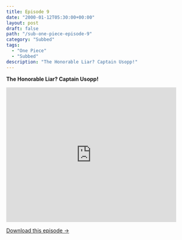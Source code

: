 ```yaml
---
title: Episode 9
date: "2000-01-12T05:30:00+00:00"
layout: post
draft: false
path: "/sub-one-piece-episode-9"
category: "Subbed"
tags:
  - "One Piece"
  - "Subbed"
description: "The Honorable Liar? Captain Usopp!"
---
```


**The Honorable Liar? Captain Usopp!**

<iframe width="640" height="360" src="https://www.fembed.com/v/3qo1835129y" frameborder="0" marginwidth=0 marginheight=0 scrolling=no allowfullscreen style="max-width:90%;"></iframe>

<a href="http://ouo.io/qs/eCodkFEQ?s=https://www.fembed.com/f/3qo1835129y" class="styled_a">Download this episode →</a>

